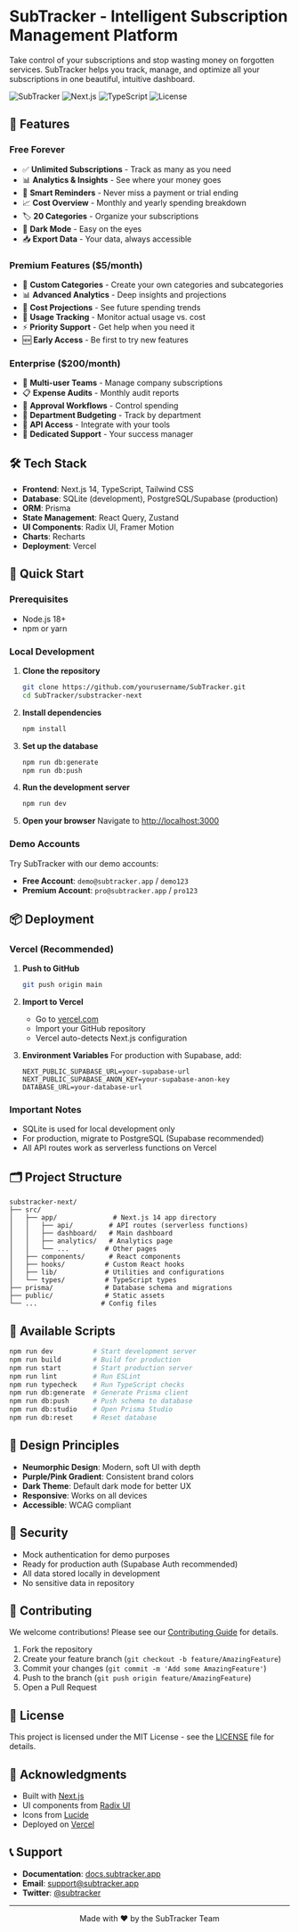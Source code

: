 # SubTracker - Intelligent Subscription Management Platform

Take control of your subscriptions and stop wasting money on forgotten services. SubTracker helps you track, manage, and optimize all your subscriptions in one beautiful, intuitive dashboard.

![SubTracker](https://img.shields.io/badge/version-1.0.0-purple.svg)
![Next.js](https://img.shields.io/badge/Next.js-14.1.0-black.svg)
![TypeScript](https://img.shields.io/badge/TypeScript-5.0-blue.svg)
![License](https://img.shields.io/badge/license-MIT-green.svg)

## 🚀 Features

### Free Forever
- ✅ **Unlimited Subscriptions** - Track as many as you need
- 📊 **Analytics & Insights** - See where your money goes
- 🔔 **Smart Reminders** - Never miss a payment or trial ending
- 📈 **Cost Overview** - Monthly and yearly spending breakdown
- 🏷️ **20 Categories** - Organize your subscriptions
- 🌙 **Dark Mode** - Easy on the eyes
- 📥 **Export Data** - Your data, always accessible

### Premium Features ($5/month)
- 🎨 **Custom Categories** - Create your own categories and subcategories
- 📊 **Advanced Analytics** - Deep insights and projections
- 🔮 **Cost Projections** - See future spending trends
- 🎯 **Usage Tracking** - Monitor actual usage vs. cost
- ⚡ **Priority Support** - Get help when you need it
- 🆕 **Early Access** - Be first to try new features

### Enterprise ($200/month)
- 👥 **Multi-user Teams** - Manage company subscriptions
- 📋 **Expense Audits** - Monthly audit reports
- 🔄 **Approval Workflows** - Control spending
- 🏢 **Department Budgeting** - Track by department
- 🔌 **API Access** - Integrate with your tools
- 🤝 **Dedicated Support** - Your success manager

## 🛠️ Tech Stack

- **Frontend**: Next.js 14, TypeScript, Tailwind CSS
- **Database**: SQLite (development), PostgreSQL/Supabase (production)
- **ORM**: Prisma
- **State Management**: React Query, Zustand
- **UI Components**: Radix UI, Framer Motion
- **Charts**: Recharts
- **Deployment**: Vercel

## 🚀 Quick Start

### Prerequisites
- Node.js 18+ 
- npm or yarn

### Local Development

1. **Clone the repository**
   ```bash
   git clone https://github.com/yourusername/SubTracker.git
   cd SubTracker/substracker-next
   ```

2. **Install dependencies**
   ```bash
   npm install
   ```

3. **Set up the database**
   ```bash
   npm run db:generate
   npm run db:push
   ```

4. **Run the development server**
   ```bash
   npm run dev
   ```

5. **Open your browser**
   Navigate to [http://localhost:3000](http://localhost:3000)

### Demo Accounts
Try SubTracker with our demo accounts:
- **Free Account**: `demo@subtracker.app` / `demo123`
- **Premium Account**: `pro@subtracker.app` / `pro123`

## 📦 Deployment

### Vercel (Recommended)

1. **Push to GitHub**
   ```bash
   git push origin main
   ```

2. **Import to Vercel**
   - Go to [vercel.com](https://vercel.com)
   - Import your GitHub repository
   - Vercel auto-detects Next.js configuration

3. **Environment Variables**
   For production with Supabase, add:
   ```
   NEXT_PUBLIC_SUPABASE_URL=your-supabase-url
   NEXT_PUBLIC_SUPABASE_ANON_KEY=your-supabase-anon-key
   DATABASE_URL=your-database-url
   ```

### Important Notes
- SQLite is used for local development only
- For production, migrate to PostgreSQL (Supabase recommended)
- All API routes work as serverless functions on Vercel

## 🗂️ Project Structure

```
substracker-next/
├── src/
│   ├── app/              # Next.js 14 app directory
│   │   ├── api/         # API routes (serverless functions)
│   │   ├── dashboard/   # Main dashboard
│   │   ├── analytics/   # Analytics page
│   │   └── ...         # Other pages
│   ├── components/      # React components
│   ├── hooks/          # Custom React hooks
│   ├── lib/            # Utilities and configurations
│   └── types/          # TypeScript types
├── prisma/             # Database schema and migrations
├── public/             # Static assets
└── ...                # Config files
```

## 🔧 Available Scripts

```bash
npm run dev          # Start development server
npm run build        # Build for production
npm run start        # Start production server
npm run lint         # Run ESLint
npm run typecheck    # Run TypeScript checks
npm run db:generate  # Generate Prisma client
npm run db:push      # Push schema to database
npm run db:studio    # Open Prisma Studio
npm run db:reset     # Reset database
```

## 🎨 Design Principles

- **Neumorphic Design**: Modern, soft UI with depth
- **Purple/Pink Gradient**: Consistent brand colors
- **Dark Theme**: Default dark mode for better UX
- **Responsive**: Works on all devices
- **Accessible**: WCAG compliant

## 🔐 Security

- Mock authentication for demo purposes
- Ready for production auth (Supabase Auth recommended)
- All data stored locally in development
- No sensitive data in repository

## 🤝 Contributing

We welcome contributions! Please see our [Contributing Guide](CONTRIBUTING.md) for details.

1. Fork the repository
2. Create your feature branch (`git checkout -b feature/AmazingFeature`)
3. Commit your changes (`git commit -m 'Add some AmazingFeature'`)
4. Push to the branch (`git push origin feature/AmazingFeature`)
5. Open a Pull Request

## 📄 License

This project is licensed under the MIT License - see the [LICENSE](LICENSE) file for details.

## 🙏 Acknowledgments

- Built with [Next.js](https://nextjs.org/)
- UI components from [Radix UI](https://www.radix-ui.com/)
- Icons from [Lucide](https://lucide.dev/)
- Deployed on [Vercel](https://vercel.com/)

## 📞 Support

- **Documentation**: [docs.subtracker.app](https://docs.subtracker.app)
- **Email**: support@subtracker.app
- **Twitter**: [@subtracker](https://twitter.com/subtracker)

---

<p align="center">Made with ❤️ by the SubTracker Team</p>